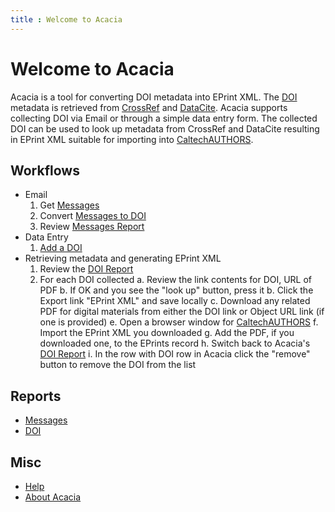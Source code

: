 ```yaml
---
title : Welcome to Acacia
---
```


Welcome to Acacia
=================

Acacia is a tool for converting DOI metadata into EPrint XML. The [DOI](https://doi.org) metadata is retrieved from [CrossRef](https://crossref.org) and [DataCite](https://datacite.org). Acacia supports collecting DOI via Email or through a simple data entry form.  The collected DOI can be used to look up metadata from CrossRef and DataCite resulting in EPrint XML suitable for importing into [CaltechAUTHORS](https://authors.library.caltech.edu).

Workflows
---------

- Email
    1. Get [Messages](get-messages)
    2. Convert [Messages to DOI](messages-to-doi)
    3. Review [Messages Report](messages/)
- Data Entry
    1. [Add a DOI](add-doi)
- Retrieving metadata and generating EPrint XML
    1. Review the [DOI Report](list/)
    2. For each DOI collected
        a. Review the link contents for DOI, URL of PDF
        b. If OK and you see the "look up" button, press it
        b. Click the Export link "EPrint XML" and save locally
        c. Download any related PDF for digital materials from either the DOI link or Object URL link (if one is provided)
        e. Open a browser window for [CaltechAUTHORS](https://authors.library.library.caltech.edu)
        f. Import the EPrint XML you downloaded
        g. Add the PDF, if you downloaded one, to the EPrints record
        h. Switch back to Acacia's [DOI Report](./list)
        i. In the row with DOI row in Acacia click the "remove" button to remove the DOI from the list



Reports
-------

- [Messages](messages/)
- [DOI](list/)

Misc
----

- [Help](help/)
- [About Acacia](about)
